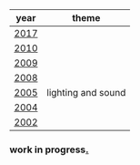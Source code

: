 |year|theme|
|-|-|
|[2017](./2017/)|
|[2010](./2010/)|
|[2009](./2009/)|
|[2008](./2008/)|
|[2005](./2005/)|lighting and sound|
|[2004](./2004/)|
|[2002](./2002/)|

### work in progress[.](./2001/)
